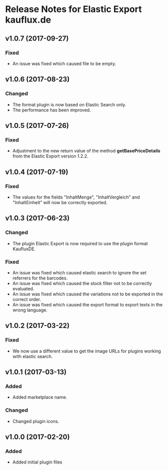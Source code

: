 # Release Notes for Elastic Export kauflux.de

## v1.0.7 (2017-09-27)

### Fixed
- An issue was fixed which caused file to be empty.

## v1.0.6 (2017-08-23)

### Changed
- The format plugin is now based on Elastic Search only.
- The performance has been improved.

## v1.0.5 (2017-07-26)

### Fixed
- Adjustment to the new return value of the method **getBasePriceDetails** from the Elastic Export version 1.2.2.

## v1.0.4 (2017-07-19)

### Fixed
- The values for the fields "InhaltMenge", "InhaltVergleich" and "InhaltEinheit" will now be correctly exported. 

## v1.0.3 (2017-06-23)

### Changed
- The plugin Elastic Export is now required to use the plugin format KaufluxDE.

### Fixed
- An issue was fixed which caused elastic search to ignore the set referrers for the barcodes.
- An issue was fixed which caused the stock filter not to be correctly evaluated.
- An issue was fixed which caused the variations not to be exported in the correct order.
- An issue was fixed which caused the export format to export texts in the wrong language.

## v1.0.2 (2017-03-22)

### Fixed
- We now use a different value to get the image URLs for plugins working with elastic search.

## v1.0.1 (2017-03-13)

### Added
- Added marketplace name.

### Changed
- Changed plugin icons.

## v1.0.0 (2017-02-20)
 
### Added
- Added initial plugin files